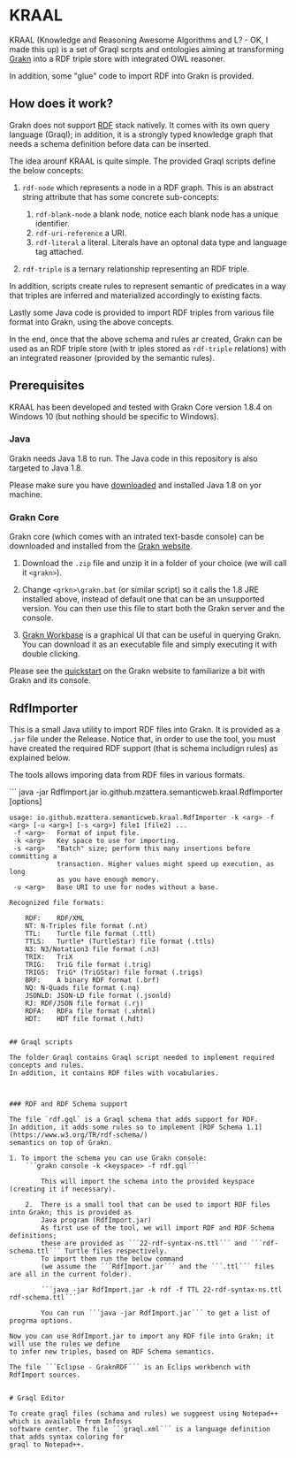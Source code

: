 # KRAAL

KRAAL (Knowledge and Reasoning Awesome Algorithms and L? - OK, I made this up) is a set of Graql scrpts and ontologies aiming at transforming [Grakn](https://grakn.ai/) into a RDF triple store with integrated OWL reasoner.

In addition, some "glue" code to import RDF into Grakn is provided.


## How does it work?

Grakn does not support [RDF](https://www.w3.org/TR/rdf-concepts/) stack natively. It comes with its own query language (Graql);
in addition, it is a strongly typed knowledge graph that needs a schema definition before data can be inserted.

The idea arounf KRAAL is quite simple. The provided Graql scripts define the below concepts:

1. `rdf-node` which represents a node in a RDF graph. This is an abstract string attribute that has some concrete sub-concepts:
	1. `rdf-blank-node` a blank node, notice each blank node has a unique identifier.
	2.  `rdf-uri-reference` a URI.
	3.  `rdf-literal` a literal. Literals have an optonal data type and language tag attached.

2. `rdf-triple` is a ternary relationship representing an RDF triple.

In addition, scripts create rules to represent semantic of predicates in a way that triples are inferred and materialized accordingly to existing facts.

Lastly some Java code is provided to import RDF triples from various file format into Grakn, using the above concepts.

In the end, once that the above schema and rules ar created, Grakn can be used as an RDF triple store (with tr
iples stored as `rdf-triple` relations)
with an integrated reasoner (provided by the semantic rules).


## Prerequisites

KRAAL has been developed and tested with Grakn Core version 1.8.4 on Windows 10 (but nothing should be specific to Windows).


### Java

Grakn needs Java 1.8 to run. The Java code in this repository is also targeted to Java 1.8.

Please make sure you have [downloaded](https://www.oracle.com/java/technologies/javase-jre8-downloads.html) and installed Java 1.8 on yor machine.


### Grakn Core

Grakn core (which comes with an intrated text-basde console)
can be downloaded and installed from the [Grakn website](https://grakn.ai/download#core).

1. Download the `.zip` file and unzip it in a folder of your choice (we will call it `<grakn>`).

2. Change `<grkn>\grakn.bat` (or similar script) so it calls the 1.8 JRE installed above,
  instead of default one that can be an unsupported  version.
  You can then use this file to start both the Grakn server and the console. 

3. [Grakn Workbase](https://grakn.ai/download#workbase) is a graphical UI that can be useful
  in querying Grakn. You can download it as an executable file and simply executing it with
  double clicking.

Please see the [quickstart](https://docs.grakn.ai/docs/running-grakn/install-and-run)
on the Grakn website to familiarize a bit with Grakn and its console.

## RdfImporter ##

This is a small Java utility to import RDF files into Grakn. It is provided as a `.jar` file under the Release.
Notice that, in order to use the tool, you must have created the required RDF support (that is schema includign rules) 
as explained below.

The tools allows imporing data from RDF files in various formats.

´´´
java -jar RdfImport.jar io.github.mzattera.semanticweb.kraal.RdfImporter [options]

	usage: io.github.mzattera.semanticweb.kraal.RdfImporter -k <arg> -f <arg> [-u <arg>] [-s <arg>] file1 [file2] ...
	 -f <arg>   Format of input file.
	 -k <arg>   Key space to use for importing.
	 -s <arg>   "Batch" size; perform this many insertions before committing a
				transaction. Higher values might speed up execution, as long
				as you have enough memory.
	 -u <arg>   Base URI to use for nodes without a base.

	Recognized file formats:

		RDF:	RDF/XML
		NT:	N-Triples file format (.nt)
		TTL:	Turtle file format (.ttl)
		TTLS:	Turtle* (TurtleStar) file format (.ttls)
		N3:	N3/Notation3 file format (.n3)
		TRIX:	TriX
		TRIG:	TriG file format (.trig)
		TRIGS:	TriG* (TriGStar) file format (.trigs)
		BRF:	A binary RDF format (.brf)
		NQ:	N-Quads file format (.nq)
		JSONLD:	JSON-LD file format (.jsonld)
		RJ:	RDF/JSON file format (.rj)
		RDFA:	RDFa file format (.xhtml)
		HDT:	HDT file format (.hdt)
```

## Graql scripts 

The folder Graql contains Graql script needed to implement required concepts and rules.
In addition, it contains RDF files with vocabularies.



### RDF and RDF Schema support 

The file `rdf.gql` is a Graql schema that adds support for RDF. 
In addition, it adds some rules so to implement [RDF Schema 1.1](https://www.w3.org/TR/rdf-schema/)
semantics on top of Grakn.
		
1. To import the schema you can use Grakn console:
	´´´grakn console -k <keyspace> -f rdf.gql´´´
		
		This will import the schema into the provided keyspace (creating it if necessary).
		
	2. 	There is a small tool that can be used to import RDF files into Grakn; this is provided as 
		Java program (RdfImport.jar)
		As first use of the tool, we will import RDF and RDF Schema definitions;
		these are provided as ´´´22-rdf-syntax-ns.ttl´´´ and ´´´rdf-schema.ttl´´´ Turtle files respectively.
		To import them run the below command
		(we assume the ´´´RdfImport.jar´´´ and the ´´´.ttl´´´ files are all in the current folder).
		
		´´´java -jar RdfImport.jar -k rdf -f TTL 22-rdf-syntax-ns.ttl rdf-schema.ttl´´´
		
		You can run ´´´java -jar RdfImport.jar´´´ to get a list of progrma options.
	
Now you can use RdfImport.jar to import any RDF file into Grakn; it will use the rules we define
to infer new triples, based on RDF Schema semantics.

The file ´´´Eclipse - GraknRDF´´´ is an Eclips workbench with RdfImport sources.


# Graql Editor

To create graql files (schama and rules) we suggeest using Notepad++ which is available from Infosys 
software center. The file ´´´graql.xml´´´ is a language definition that adds syntax coloring for
graql to Notepad++.
